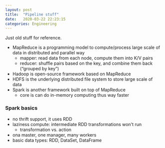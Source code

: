 ```yaml
---
layout: post
title:  "Pipeline stuff"
date:   2020-03-22 22:23:15
categories: Engineering
---
```


Just old stuff for reference.

- MapReduce is a programming model to compute/process large scale of data in distributed and parallel way
    - mapper: read data from each node, compute them into K/V pairs
    - reducer: shuffle pairs based on the key, and combine them back (“grouped by key”)
- Hadoop is open-source framework based on MapReduce
- HDFS is the underlying distributed file system to store large scale of data
- Spark is another framework built on top of MapReduce
    - core is can do in-memory computing thus way faster

### Spark basics

- no thrift support, it uses RDD
- laziness compute: intermediate RDD transformations won't run
    - transformation vs. action
- ona master, one manager, many workers
- basic data types: RDD, DataSet, DataFrame